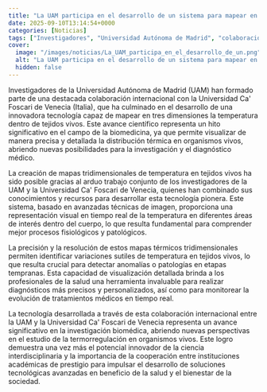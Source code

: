 ```yaml
---
title: "La UAM participa en el desarrollo de un sistema para mapear en 3D la temperatura dentro de tejidos vivos"
date: 2025-09-10T13:14:54+0000
categories: [Noticias]
tags: ["Investigadores", "Universidad Autónoma de Madrid", "colaboración internacional", "tecnología", "mapear en tres dimensiones", "temperatura", "tejidos vivos", "biomedicina", "mapas tridimensionales", "diagnóstico médico", "variaciones sutiles", "anomalías", "patolog"]
cover:
  image: "/images/noticias/La_UAM_participa_en_el_desarrollo_de_un.png"
  alt: "La UAM participa en el desarrollo de un sistema para mapear en 3D la temperatura dentro de tejidos vivos"
  hidden: false
---
```


Investigadores de la Universidad Autónoma de Madrid (UAM) han formado parte de una destacada colaboración internacional con la Universidad Ca' Foscari de Venecia (Italia), que ha culminado en el desarrollo de una innovadora tecnología capaz de mapear en tres dimensiones la temperatura dentro de tejidos vivos. Este avance científico representa un hito significativo en el campo de la biomedicina, ya que permite visualizar de manera precisa y detallada la distribución térmica en organismos vivos, abriendo nuevas posibilidades para la investigación y el diagnóstico médico.

La creación de mapas tridimensionales de temperatura en tejidos vivos ha sido posible gracias al arduo trabajo conjunto de los investigadores de la UAM y la Universidad Ca' Foscari de Venecia, quienes han combinado sus conocimientos y recursos para desarrollar esta tecnología pionera. Este sistema, basado en avanzadas técnicas de imagen, proporciona una representación visual en tiempo real de la temperatura en diferentes áreas de interés dentro del cuerpo, lo que resulta fundamental para comprender mejor procesos fisiológicos y patológicos.

La precisión y la resolución de estos mapas térmicos tridimensionales permiten identificar variaciones sutiles de temperatura en tejidos vivos, lo que resulta crucial para detectar anomalías o patologías en etapas tempranas. Esta capacidad de visualización detallada brinda a los profesionales de la salud una herramienta invaluable para realizar diagnósticos más precisos y personalizados, así como para monitorear la evolución de tratamientos médicos en tiempo real.

La tecnología desarrollada a través de esta colaboración internacional entre la UAM y la Universidad Ca' Foscari de Venecia representa un avance significativo en la investigación biomédica, abriendo nuevas perspectivas en el estudio de la termorregulación en organismos vivos. Este logro demuestra una vez más el potencial innovador de la ciencia interdisciplinaria y la importancia de la cooperación entre instituciones académicas de prestigio para impulsar el desarrollo de soluciones tecnológicas avanzadas en beneficio de la salud y el bienestar de la sociedad.
